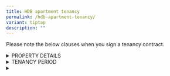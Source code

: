 ```yaml
---
title: HDB apartment tenancy
permalink: /hdb-apartment-tenancy/
variant: tiptap
description: ""
---
```

<p>Please note the below clauses when you sign a tenancy contract.</p>
<div data-type="detailGroup" class="isomer-accordion-group isomer-accordion isomer-accordion-white">
<details class="isomer-details">
<summary>PROPERTY DETAILS</summary>
<div data-type="detailsContent" class="isomer-details-content">
<p></p>
<p>The Landlord agrees to rent out the property located at <strong>[Full Address of HDB Flat]</strong> ("the
Property") to the Tenant.</p>
</div>
</details>
</div>
<div data-type="detailGroup" class="isomer-accordion-group isomer-accordion isomer-accordion-white">
<details class="isomer-details">
<summary>TENANCY PERIOD</summary>
<div data-type="detailsContent" class="isomer-details-content">
<p>The tenancy will last <strong>[X] months</strong>, starting from <strong>[Start Date]</strong> and
ending on <strong>[End Date]</strong>.</p>
</div>
</details>
</div>
<div data-type="detailGroup" class="isomer-accordion-group isomer-accordion isomer-accordion-white">
<details class="isomer-details">
<summary></summary>
<div data-type="detailsContent" class="isomer-details-content">
<p></p>
</div>
</details>
</div>
<p></p>